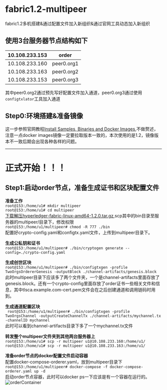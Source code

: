 # fabric1.2-multipeer
fabric1.2多机搭建&amp;通过配置文件加入新组织&amp;通过官网工具动态加入新组织

使用3台服务器节点结构如下
--------
|10.108.233.153|order|
|--|--|
|10.108.233.160| peer0.org1|
|10.108.233.163| peer0.org2|
|10.108.233.153| peer0.org3|

其中peer0.org2通过预先写好配置文件加入通道，peer0.org3通过使用`configtxlator`工具加入通道
## Step0:环境搭建&准备镜像
这一步参照官网教程[Install Samples, Binaries and Docker Images](https://hyperledger-fabric.readthedocs.io/en/release-1.2/install.html),不做赘述，注意一点docker images镜像一定要拉取版本一致的，本次使用的是1.2，镜像版本不一致后期会出现各种各样的问题。
***
# 正式开始！！！
## Step1:启动order节点，准备生成证书和区块配置文件
**准备工作**  
`root@153:/home/u1# mkdir multipeer`  
`root@153:/home/u1# cd multipeer`  
[下载解压hyperledger-fabric-linux-amd64-1.2.0.tar.gz](https://nexus.hyperledger.org/content/repositories/releases/org/hyperledger/fabric/hyperledger-fabric/),scp其中的bin目录至服务器的multipeer/目录下，修改权限  
`root@153:/home/u1/multipeer# chmod -R 777 ./bin`  
配置好crypto-config.yaml和configtx.yaml文件，上传到multipeer目录下。  

**生成公私钥和证书**  
`root@153:/home/u1/multipeer# ./bin/cryptogen generate --config=./crypto-config.yaml`  

**生成创世区块**  
`root@153:/home/u1/multipeer# ./bin/configtxgen -profile TwoOrgsOrdererGenesis -outputBlock ./channel-artifacts/genesis.block`
此时multipeer目录下应该多了两个文件夹，一个是channel-artifacts里面存放了genesis.block。还有一个crypto-config里面存放了order证书一些相关文件和信息，其中tlsca.example.com-cert.pem文件会在之后创建通道和调用链码时用到。  

**生成通道配置区块**  
` root@153:/home/u1/multipeer# ./bin/configtxgen -profile TwoOrgsChannel -outputCreateChannelTx ./channel-artifacts/mychannel.tx -channelID mychannel`  
此时可以看到channel-artifacts目录下多了一个mychannel.tx文件  

**转发整个multipeer文件夹到其他两台服务器上**  
`root@153:/home/u1# scp -r multipeer u1@10.108.233.160:/home/u1/`  
`root@153:/home/u1# scp -r multipeer u1@10.108.233.163:/home/u1/`  

**准备order节点的docker配置文件启动容器**  
配置docker-compose-orderer.yaml，放到multipeer目录下  
`root@153:/home/u1/multipeer# docker-compose -f docker-compose-orderer.yaml up -d`  
启动order节点容器，此时可以docker ps一下应该是有一个容器在运行的。  
![orderContainer](https://github.com/offthewall123/fabric1.2-multipeer/blob/master/imgs/order.PNG)


